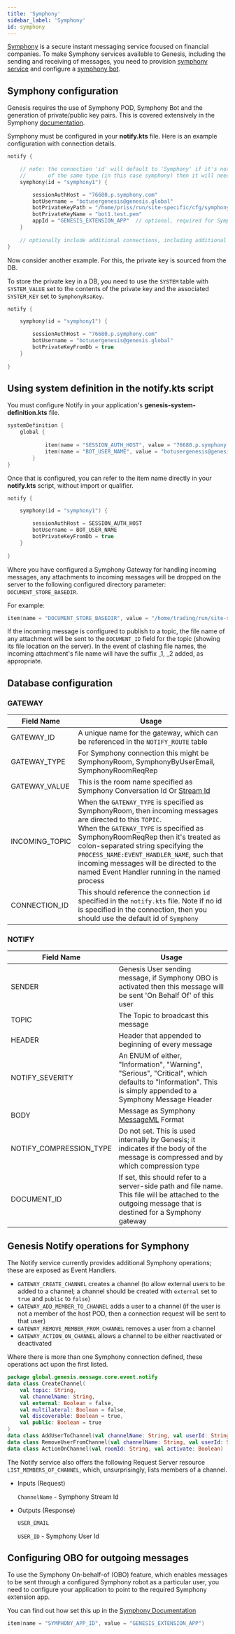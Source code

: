 ```yaml
---
title: 'Symphony'
sidebar_label: 'Symphony'
id: symphony
---
```


[Symphony](http://symphony.com) is a secure instant messaging service focused on financial companies. 
To make Symphony services available to Genesis, including the sending and receiving of messages, you need to provision [symphony service](https://symphony.com/participate) and configure a [symphony bot](https://docs.developers.symphony.com/developer-tools/developer-tools/bdk-2.0).

## Symphony configuration

Genesis requires the use of Symphony POD, Symphony Bot and the generation of private/public key pairs. This is covered extensively in the Symphony [documentation](https://docs.developers.symphony.com/building-bots-on-symphony/overview-of-rest-api/pod-api).  

Symphony must be configured in your **notify.kts** file. Here is an example configuration with connection details. 



```kotlin
notify {

    // note: the connection 'id' will default to 'Symphony' if it's not specified, however if you have multiple connections
    //       of the same type (in this case symphony) then it will need to be specified. 
    symphony(id = "symphony1") {

        sessionAuthHost = "76680.p.symphony.com"
        botUsername = "botusergenesis@genesis.global"
        botPrivateKeyPath = "/home/priss/run/site-specific/cfg/symphony/rsa/"
        botPrivateKeyName = "bot1.test.pem"
        appId = "GENESIS_EXTENSION_APP"  // optional, required for Symphony OBO feature
    }
    
    // optionally include additional connections, including additional Symphony, Email or Microsoft Teams connections 
}

```

Now consider another example. For this, the private key is sourced from the DB. 

To store the private key in a DB, you need to use the `SYSTEM` table with `SYSTEM_VALUE` set to the contents of the private key and the associated `SYSTEM_KEY` set to `SymphonyRsaKey`.

```kotlin
notify {

    symphony(id = "symphony1") {

        sessionAuthHost = "76680.p.symphony.com"
        botUsername = "botusergenesis@genesis.global"
        botPrivateKeyFromDb = true
    }
    
}

```

## Using system definition in the notify.kts script
You must configure Notify in your application's **genesis-system-definition.kts** file.

```kotlin
systemDefinition {
    global {
        
            item(name = "SESSION_AUTH_HOST", value = "76680.p.symphony.com" )
            item(name = "BOT_USER_NAME", value = "botusergenesis@genesis.global" )         
        }
}
```

Once that is configured, you can refer to the item name directly in your **notify.kts** script, without import or qualifier.


```Kotlin
notify {

    symphony(id = "symphony1") {

        sessionAuthHost = SESSION_AUTH_HOST
        botUsername = BOT_USER_NAME
        botPrivateKeyFromDb = true
    }
    
}
```

Where you have configured a Symphony Gateway for handling incoming messages, any attachments to incoming messages will be dropped on the server to the following configured directory parameter: `DOCUMENT_STORE_BASEDIR`. 

For example:

```kotlin
item(name = "DOCUMENT_STORE_BASEDIR", value = "/home/trading/run/site-specific/incoming-docs")
```

If the incoming message is configured to publish to a topic, the file name of any attachment will be sent to the `DOCUMENT_ID` field for the topic (showing its file location on the server). In the event of clashing file names, the incoming attachment's file name will have the suffix _1, _2 added, as appropriate.

## Database configuration


### GATEWAY

| Field Name | Usage |
| --- | --- |
| GATEWAY_ID | A unique name for the gateway, which can be referenced in the `NOTIFY_ROUTE` table  |
| GATEWAY_TYPE | For Symphony connection this might be SymphonyRoom, SymphonyByUserEmail, SymphonyRoomReqRep|
| GATEWAY_VALUE | This is the room name specified as Symphony Conversation Id Or [Stream Id](https://docs.developers.symphony.com/building-bots-on-symphony/datafeed/overview-of-streams)|
| INCOMING_TOPIC | When the `GATEWAY_TYPE` is specified as SymphonyRoom, then incoming messages are directed to this `TOPIC`. <br />  When the `GATEWAY_TYPE` is specified as SymphonyRoomReqRep then it's treated as colon-separated string specifying the `PROCESS_NAME:EVENT_HANDLER_NAME`, such that incoming messages will be directed to the named Event Handler running in the named process |
| CONNECTION_ID | This should reference the connection `id` specified in the ```notify.kts``` file. Note if no id is specified in the connection, then you should use the default id of `Symphony`

### NOTIFY

| Field Name | Usage |
| --- | --- |
| SENDER | Genesis User sending message, if Symphony OBO is activated then this message will be sent 'On Behalf Of' of this user |
| TOPIC | The Topic to broadcast this message |
| HEADER | Header that appended to beginning of every message |
| NOTIFY_SEVERITY |  An ENUM of either, "Information", "Warning", "Serious", "Critical", which defaults to "Information". This is simply appended to a Symphony Message Header
| BODY | Message as Symphony [MessageML](https://docs.developers.symphony.com/building-bots-on-symphony/messages/overview-of-messageml/message-format-messageml) Format |
| NOTIFY_COMPRESSION_TYPE | Do not set. This is used internally by Genesis; it indicates if the body of the message is compressed and by which compression type |
| DOCUMENT_ID | If set, this should refer to a server-side path and file name. This file will be attached to the outgoing message that is destined for a Symphony gateway

## Genesis Notify operations for Symphony

The Notify service currently provides additional Symphony operations; these are exposed as Event Handlers.

* `GATEWAY_CREATE_CHANNEL` creates a channel (to allow external users to be added to a channel; a channel should be created with `external` set to `true` and `public` to `false`)
* `GATEWAY_ADD_MEMBER_TO_CHANNEL` adds a user to a channel (if the user is not a member of the host POD, then a connection request will be sent to that user)
* `GATEWAY_REMOVE_MEMBER_FROM_CHANNEL` removes a user from a channel
* `GATEWAY_ACTION_ON_CHANNEL` allows a channel to be either reactivated or deactivated

Where there is more than one Symphony connection defined, these operations act upon the first listed.

```kotlin
package global.genesis.message.core.event.notify
data class CreateChannel(
    val topic: String,
    val channelName: String,
    val external: Boolean = false,
    val multilateral: Boolean = false,
    val discoverable: Boolean = true,
    val public: Boolean = true
)
data class AddUserToChannel(val channelName: String, val userId: String)
data class RemoveUserFromChannel(val channelName: String, val userId: String)
data class ActionOnChannel(val roomId: String, val activate: Boolean)
```
The Notify service also offers the following Request Server resource `LIST_MEMBERS_OF_CHANNEL`, which, unsurprisingly, lists members of a channel.

* Inputs (Request)

    `ChannelName` - Symphony Stream Id

* Outputs (Response)

    `USER_EMAIL`

    `USER_ID`  - Symphony User Id

## Configuring OBO for outgoing messages 

To use the Symphony On-behalf-of (OBO) feature, which enables messages to be sent through a configured Symphony robot as a particular user, you need to configure your application to point to the required Symphony extension app. 

You can find out how set this up in the [Symphony Documentation](https://docs.developers.symphony.com/building-extension-applications-on-symphony/app-authentication/obo-authentication)

```kotlin
item(name = "SYMPHONY_APP_ID", value = "GENESIS_EXTENSION_APP")
```